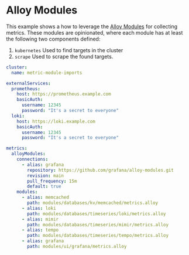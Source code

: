 # Alloy Modules

This example shows a how to leverage the [Alloy Modules](https://github.com/grafana/alloy-modules) for collecting metrics.  These modules are opinionated, where each module has at least the following two components defined:

1.  `kubernetes` Used to find targets in the cluster
2.  `scrape` Used to scrape the found targets.

```yaml
cluster:
  name: metric-module-imports

externalServices:
  prometheus:
    host: https://prometheus.example.com
    basicAuth:
      username: 12345
      password: "It's a secret to everyone"
  loki:
    host: https://loki.example.com
    basicAuth:
      username: 12345
      password: "It's a secret to everyone"

metrics:
  alloyModules:
    connections:
      - alias: grafana
        repository: https://github.com/grafana/alloy-modules.git
        revision: main
        pull_frequency: 15m
        default: true
    modules:
      - alias: memcached
        path: modules/databases/kv/memcached/metrics.alloy
      - alias: loki
        path: modules/databases/timeseries/loki/metrics.alloy
      - alias: mimir
        path: modules/databases/timeseries/mimir/metrics.alloy
      - alias: tempo
        path: modules/databases/timeseries/tempo/metrics.alloy
      - alias: grafana
        path: modules/ui/grafana/metrics.alloy
```
